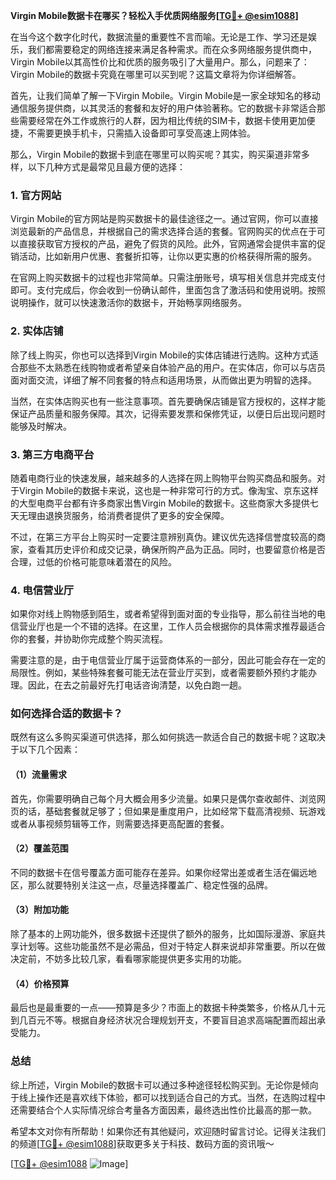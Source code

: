 **Virgin Mobile数据卡在哪买？轻松入手优质网络服务[[TG💪+ @esim1088](https://t.me/s/esim1088)]**

在当今这个数字化时代，数据流量的重要性不言而喻。无论是工作、学习还是娱乐，我们都需要稳定的网络连接来满足各种需求。而在众多网络服务提供商中，Virgin Mobile以其高性价比和优质的服务吸引了大量用户。那么，问题来了：Virgin Mobile的数据卡究竟在哪里可以买到呢？这篇文章将为你详细解答。

首先，让我们简单了解一下Virgin Mobile。Virgin Mobile是一家全球知名的移动通信服务提供商，以其灵活的套餐和友好的用户体验著称。它的数据卡非常适合那些需要经常在外工作或旅行的人群，因为相比传统的SIM卡，数据卡使用更加便捷，不需要更换手机卡，只需插入设备即可享受高速上网体验。

那么，Virgin Mobile的数据卡到底在哪里可以购买呢？其实，购买渠道非常多样，以下几种方式是最常见且最方便的选择：

### 1. 官方网站

Virgin Mobile的官方网站是购买数据卡的最佳途径之一。通过官网，你可以直接浏览最新的产品信息，并根据自己的需求选择合适的套餐。官网购买的优点在于可以直接获取官方授权的产品，避免了假货的风险。此外，官网通常会提供丰富的促销活动，比如新用户优惠、套餐折扣等，让你以更实惠的价格获得所需的服务。

在官网上购买数据卡的过程也非常简单。只需注册账号，填写相关信息并完成支付即可。支付完成后，你会收到一份确认邮件，里面包含了激活码和使用说明。按照说明操作，就可以快速激活你的数据卡，开始畅享网络服务。

### 2. 实体店铺

除了线上购买，你也可以选择到Virgin Mobile的实体店铺进行选购。这种方式适合那些不太熟悉在线购物或者希望亲自体验产品的用户。在实体店，你可以与店员面对面交流，详细了解不同套餐的特点和适用场景，从而做出更为明智的选择。

当然，在实体店购买也有一些注意事项。首先要确保店铺是官方授权的，这样才能保证产品质量和服务保障。其次，记得索要发票和保修凭证，以便日后出现问题时能够及时解决。

### 3. 第三方电商平台

随着电商行业的快速发展，越来越多的人选择在网上购物平台购买商品和服务。对于Virgin Mobile的数据卡来说，这也是一种非常可行的方式。像淘宝、京东这样的大型电商平台都有许多商家出售Virgin Mobile的数据卡。这些商家大多提供七天无理由退换货服务，给消费者提供了更多的安全保障。

不过，在第三方平台上购买时一定要注意辨别真伪。建议优先选择信誉度较高的商家，查看其历史评价和成交记录，确保所购产品为正品。同时，也要留意价格是否合理，过低的价格可能意味着潜在的风险。

### 4. 电信营业厅

如果你对线上购物感到陌生，或者希望得到面对面的专业指导，那么前往当地的电信营业厅也是一个不错的选择。在这里，工作人员会根据你的具体需求推荐最适合你的套餐，并协助你完成整个购买流程。

需要注意的是，由于电信营业厅属于运营商体系的一部分，因此可能会存在一定的局限性。例如，某些特殊套餐可能无法在营业厅买到，或者需要额外预约才能办理。因此，在去之前最好先打电话咨询清楚，以免白跑一趟。

### 如何选择合适的数据卡？

既然有这么多购买渠道可供选择，那么如何挑选一款适合自己的数据卡呢？这取决于以下几个因素：

#### （1）流量需求

首先，你需要明确自己每个月大概会用多少流量。如果只是偶尔查收邮件、浏览网页的话，基础套餐就足够了；但如果是重度用户，比如经常下载高清视频、玩游戏或者从事视频剪辑等工作，则需要选择更高配置的套餐。

#### （2）覆盖范围

不同的数据卡在信号覆盖方面可能存在差异。如果你经常出差或者生活在偏远地区，那么就要特别关注这一点，尽量选择覆盖广、稳定性强的品牌。

#### （3）附加功能

除了基本的上网功能外，很多数据卡还提供了额外的服务，比如国际漫游、家庭共享计划等。这些功能虽然不是必需品，但对于特定人群来说却非常重要。所以在做决定前，不妨多比较几家，看看哪家能提供更多实用的功能。

#### （4）价格预算

最后也是最重要的一点——预算是多少？市面上的数据卡种类繁多，价格从几十元到几百元不等。根据自身经济状况合理规划开支，不要盲目追求高端配置而超出承受能力。

### 总结

综上所述，Virgin Mobile的数据卡可以通过多种途径轻松购买到。无论你是倾向于线上操作还是喜欢线下体验，都可以找到适合自己的方式。当然，在选购过程中还需要结合个人实际情况综合考量各方面因素，最终选出性价比最高的那一款。

希望本文对你有所帮助！如果你还有其他疑问，欢迎随时留言讨论。记得关注我们的频道[[TG💪+ @esim1088](https://t.me/s/esim1088)]获取更多关于科技、数码方面的资讯哦～

[[TG💪+ @esim1088](https://t.me/s/esim1088) ![Image](https://i.postimg.cc/4NQfJmqS/Snipaste-2025-05-13-00-14-12.png)]